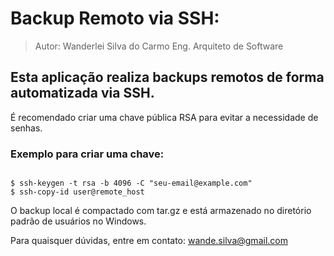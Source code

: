 # Backup Remoto via SSH:
> 
> Autor: Wanderlei Silva do Carmo
> Eng. Arquiteto de Software
> 

## Esta aplicação realiza backups remotos de forma automatizada via SSH.
É recomendado criar uma chave pública RSA para evitar a necessidade de senhas.

### Exemplo para criar uma chave:

<code> 
$ ssh-keygen -t rsa -b 4096 -C "seu-email@example.com"
$ ssh-copy-id user@remote_host
</code>

<p>O backup local é compactado com tar.gz e está armazenado no diretório padrão de usuários no Windows.
</p>


Para quaisquer dúvidas, entre em contato: wande.silva@gmail.com

